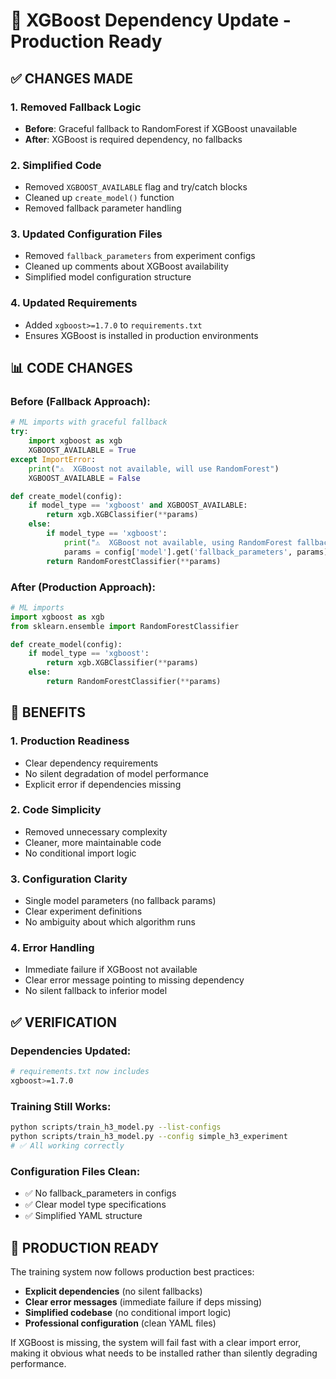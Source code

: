 # 🚀 XGBoost Dependency Update - Production Ready

## ✅ **CHANGES MADE**

### **1. Removed Fallback Logic**
- **Before**: Graceful fallback to RandomForest if XGBoost unavailable
- **After**: XGBoost is required dependency, no fallbacks

### **2. Simplified Code**
- Removed `XGBOOST_AVAILABLE` flag and try/catch blocks
- Cleaned up `create_model()` function
- Removed fallback parameter handling

### **3. Updated Configuration Files**
- Removed `fallback_parameters` from experiment configs
- Cleaned up comments about XGBoost availability
- Simplified model configuration structure

### **4. Updated Requirements**
- Added `xgboost>=1.7.0` to `requirements.txt`
- Ensures XGBoost is installed in production environments

## 📊 **CODE CHANGES**

### **Before (Fallback Approach):**
```python
# ML imports with graceful fallback
try:
    import xgboost as xgb
    XGBOOST_AVAILABLE = True
except ImportError:
    print("⚠️  XGBoost not available, will use RandomForest")
    XGBOOST_AVAILABLE = False

def create_model(config):
    if model_type == 'xgboost' and XGBOOST_AVAILABLE:
        return xgb.XGBClassifier(**params)
    else:
        if model_type == 'xgboost':
            print("⚠️  XGBoost not available, using RandomForest fallback")
            params = config['model'].get('fallback_parameters', params)
        return RandomForestClassifier(**params)
```

### **After (Production Approach):**
```python
# ML imports
import xgboost as xgb
from sklearn.ensemble import RandomForestClassifier

def create_model(config):
    if model_type == 'xgboost':
        return xgb.XGBClassifier(**params)
    else:
        return RandomForestClassifier(**params)
```

## 🎯 **BENEFITS**

### **1. Production Readiness**
- Clear dependency requirements
- No silent degradation of model performance
- Explicit error if dependencies missing

### **2. Code Simplicity**
- Removed unnecessary complexity
- Cleaner, more maintainable code
- No conditional import logic

### **3. Configuration Clarity**
- Single model parameters (no fallback params)
- Clear experiment definitions
- No ambiguity about which algorithm runs

### **4. Error Handling**
- Immediate failure if XGBoost not available
- Clear error message pointing to missing dependency
- No silent fallback to inferior model

## ✅ **VERIFICATION**

### **Dependencies Updated:**
```bash
# requirements.txt now includes
xgboost>=1.7.0
```

### **Training Still Works:**
```bash
python scripts/train_h3_model.py --list-configs
python scripts/train_h3_model.py --config simple_h3_experiment
# ✅ All working correctly
```

### **Configuration Files Clean:**
- ✅ No fallback_parameters in configs
- ✅ Clear model type specifications
- ✅ Simplified YAML structure

## 🚀 **PRODUCTION READY**

The training system now follows production best practices:
- **Explicit dependencies** (no silent fallbacks)
- **Clear error messages** (immediate failure if deps missing)
- **Simplified codebase** (no conditional import logic)
- **Professional configuration** (clean YAML files)

If XGBoost is missing, the system will fail fast with a clear import error, making it obvious what needs to be installed rather than silently degrading performance.

